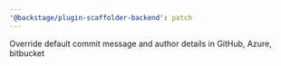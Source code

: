 ```yaml
---
'@backstage/plugin-scaffolder-backend': patch
---
```


Override default commit message and author details in GitHub, Azure, bitbucket
